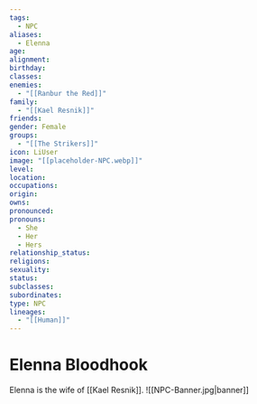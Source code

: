 ```yaml
---
tags:
  - NPC
aliases:
  - Elenna
age: 
alignment: 
birthday: 
classes: 
enemies:
  - "[[Ranbur the Red]]"
family:
  - "[[Kael Resnik]]"
friends: 
gender: Female
groups:
  - "[[The Strikers]]"
icon: LiUser
image: "[[placeholder-NPC.webp]]"
level: 
location: 
occupations: 
origin: 
owns: 
pronounced: 
pronouns:
  - She
  - Her
  - Hers
relationship_status: 
religions: 
sexuality: 
status: 
subclasses: 
subordinates: 
type: NPC
lineages:
  - "[[Human]]"
---
```


# Elenna Bloodhook

Elenna is the wife of [[Kael Resnik]].
![[NPC-Banner.jpg|banner]]
